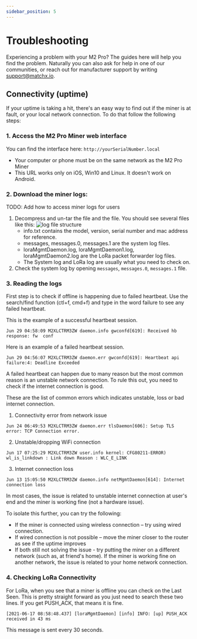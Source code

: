 ```yaml
---
sidebar_position: 5
---
```


# Troubleshooting
Experiencing a problem with your M2 Pro? The guides here will help you find the problem. Naturally you can also ask for help in one of our communities, or reach out for manufacturer support by writing [support@matchx.io](mailto:support@matchx.io).

## Connectivity (uptime)
If your uptime is taking a hit, there's an easy way to find out if the miner is at fault, or your local network connection. To do that follow the following steps:
### 1. Access the M2 Pro Miner web interface 
You can find the interface here: `http://yourSerialNumber.local`
   * Your computer or phone must be on the same network as the M2 Pro Miner
   * This URL works only on iOS, Win10 and Linux. It doesn't work on Android.
### 2. Download the miner logs:
   TODO: Add how to access miner logs for users
1. Decompress and un-tar the file and the file. You should see several files like this:
    ![log file structure](/img/troubleshooting/logs-files.png)
   * info.txt contains the model, version, serial number and mac address for reference.
   * messages, messages.0, messages.1 are the system log files.
   * loraMgmtDaemon.log, loraMgmtDaemon1.log, loraMgmtDaemon2.log are the LoRa packet forwarder log files.
   * The System log and LoRa log are usually what you need to check on.
1. Check the system log by opening `messages`, `messages.0`, `messages.1` file. 
### 3. Reading the logs   

First step is to check if offline is happening due to failed heartbeat. Use the search/find function (ctl+f, cmd+f) and type in the word failure to see any failed heartbeat.
    
This is the example of a successful heartbeat session.
  ```
  Jun 29 04:58:09 M2XLCTRM3ZW daemon.info gwconfd[619]: Received hb response: fw  conf
  ```
Here is an example of a failed heartbeat session. 

```
Jun 29 04:56:07 M2XLCTRM3ZW daemon.err gwconfd[619]: Heartbeat api failure:4: Deadline Exceeded
```
A failed heartbeat can happen due to many reason but the most common reason is an unstable network connection. To rule this out, you need to check if the internet connection is good. 

These are the list of common errors which indicates unstable, loss or bad internet connection.
1. Connectivity error from network issue
```
Jun 24 06:49:53 M2XLCTRM3ZW daemon.err tlsDaemon[606]: Setup TLS error: TCP Connection error.
```

2. Unstable/dropping WiFi connection
```
Jun 17 07:25:29 M2XLCTRM3ZW user.info kernel: CFG80211-ERROR) wl_is_linkdown : Link down Reason : WLC_E_LINK
```
3. Internet connection loss 
```
Jun 13 15:05:50 M2XLCTRM3ZW daemon.info netMgmtDaemon[614]: Internet connection loss
```

In most cases, the issue is related to unstable internet connection at user's end and the miner is working fine (not a hardware issue).

To isolate this further,  you can try the following:
* If the miner is connected using wireless connection – try using wired connection.
* If wired connection is not possible – move the miner closer to the router as see if the uptime improves
* If both still not solving the issue - try putting the miner on a different network (such as, at friend's home). If the miner is working fine on another network, the issue is related to your home network connection.

### 4. Checking LoRa Connectivity
For LoRa, when you see that a miner is offline you can check on the Last Seen. This is pretty straight forward as you just need to search these two lines. If you get PUSH_ACK, that means it is fine.
```
[2021-06-17 08:58:48.437] [loraMgmtDaemon] [info] INFO: [up] PUSH_ACK received in 43 ms
```
This message is sent every 30 seconds.

